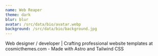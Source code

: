 ```yaml
---
name: Web Reaper
theme: dark
blur: blur
avatar: /src/data/bio/avatar.webp
background: /src/data/bio/background.jpg
---
```

Web designer / developer | Crafting professional website templates at cosmicthemes.com - Made with Astro and Tailwind CSS
